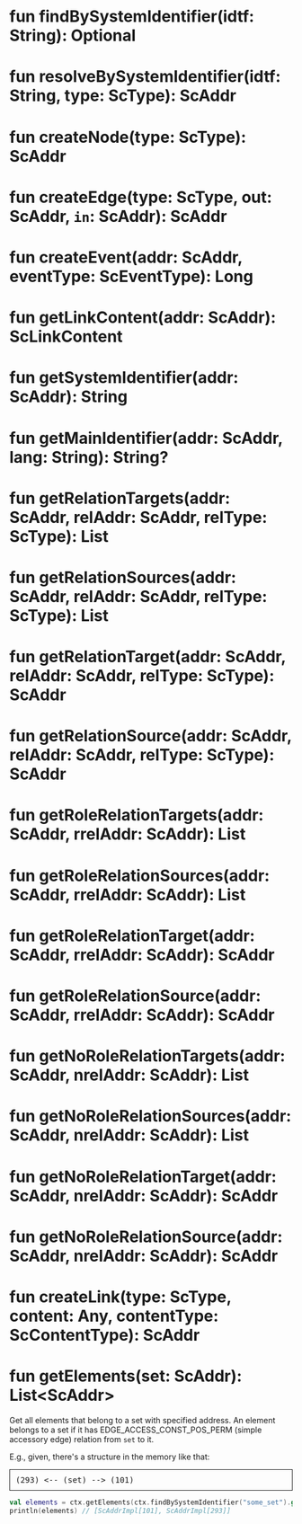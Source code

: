 # fun findBySystemIdentifier(idtf: String): Optional<ScAddr>
# fun resolveBySystemIdentifier(idtf: String, type: ScType): ScAddr
# fun createNode(type: ScType): ScAddr
# fun createEdge(type: ScType, out: ScAddr, `in`: ScAddr): ScAddr
# fun createEvent(addr: ScAddr, eventType: ScEventType): Long
# fun getLinkContent(addr: ScAddr): ScLinkContent
# fun getSystemIdentifier(addr: ScAddr): String
# fun getMainIdentifier(addr: ScAddr, lang: String): String?
# fun getRelationTargets(addr: ScAddr, relAddr: ScAddr, relType: ScType): List<ScAddr>
# fun getRelationSources(addr: ScAddr, relAddr: ScAddr, relType: ScType): List<ScAddr>
# fun getRelationTarget(addr: ScAddr, relAddr: ScAddr, relType: ScType): ScAddr
# fun getRelationSource(addr: ScAddr, relAddr: ScAddr, relType: ScType): ScAddr
# fun getRoleRelationTargets(addr: ScAddr, rrelAddr: ScAddr): List<ScAddr>
# fun getRoleRelationSources(addr: ScAddr, rrelAddr: ScAddr): List<ScAddr>
# fun getRoleRelationTarget(addr: ScAddr, rrelAddr: ScAddr): ScAddr
# fun getRoleRelationSource(addr: ScAddr, rrelAddr: ScAddr): ScAddr
# fun getNoRoleRelationTargets(addr: ScAddr, nrelAddr: ScAddr): List<ScAddr>
# fun getNoRoleRelationSources(addr: ScAddr, nrelAddr: ScAddr): List<ScAddr>
# fun getNoRoleRelationTarget(addr: ScAddr, nrelAddr: ScAddr): ScAddr
# fun getNoRoleRelationSource(addr: ScAddr, nrelAddr: ScAddr): ScAddr
# fun createLink(type: ScType, content: Any, contentType: ScContentType): ScAddr

# fun getElements(set: ScAddr): List<ScAddr\>

Get all elements that belong to a set with specified address. An element belongs to
a set if it has EDGE_ACCESS_CONST_POS_PERM (simple accessory edge) relation from `set` to it.

E.g., given, there's a structure in the memory like that:
<pre style="border: 1px solid; padding: 10px;">
(293) <-- (set) --> (101)
</pre>

```kotlin
val elements = ctx.getElements(ctx.findBySystemIdentifier("some_set").get())
println(elements) // [ScAddrImpl[101], ScAddrImpl[293]]
```